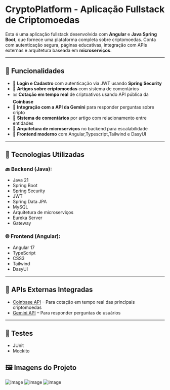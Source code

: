 #  CryptoPlatform - Aplicação Fullstack de Criptomoedas

Esta é uma aplicação fullstack desenvolvida com **Angular** e **Java Spring Boot**, que fornece uma plataforma completa sobre criptomoedas. Conta com autenticação segura, páginas educativas, integração com APIs externas e arquitetura baseada em **microserviços**.

---

## 🚀 Funcionalidades

- 🔐 **Login e Cadastro** com autenticação via JWT usando **Spring Security**
- 📄 **Artigos sobre criptomoedas** com sistema de comentários
- 📊 **Cotação em tempo real** de criptoativos usando API pública da **Coinbase**
- 🤖 **Integração com a API da Gemini** para responder perguntas sobre cripto
- 💬 **Sistema de comentários** por artigo com relacionamento entre entidades
- 🧱 **Arquitetura de microserviços** no backend para escalabilidade
- 🎨 **Frontend moderno** com Angular,Typescript,Tailwind e DasyUI

---

## 🧠 Tecnologias Utilizadas

### 🔙 Backend (Java):
- Java 21
- Spring Boot
- Spring Security
- JWT
- Spring Data JPA
- MySQL
- Arquitetura de microserviços
- Eureka Server
- Gateway

### 🌐 Frontend (Angular):
- Angular 17
- TypeScript
- CSS3
- Tailwind
- DasyUI

---

## 📡 APIs Externas Integradas

- [Coinbase API](https://developers.coinbase.com/docs/wallet/guides/price-data) – Para cotação em tempo real das principais criptomoedas
- [Gemini API](https://docs.gemini.com/rest-api/) – Para responder perguntas de usuários

---

## 🧪 Testes

- JUnit
- Mockito

## 🖼️ Imagens do Projeto
![image](https://github.com/user-attachments/assets/7f752530-3941-4f41-b90e-0a96044ffd1e)
![image](https://github.com/user-attachments/assets/49099971-faca-4b7b-844d-1a660e8ce4c7)
![image](https://github.com/user-attachments/assets/d8538d87-85a3-423a-8102-ed5ce7c5d288)




